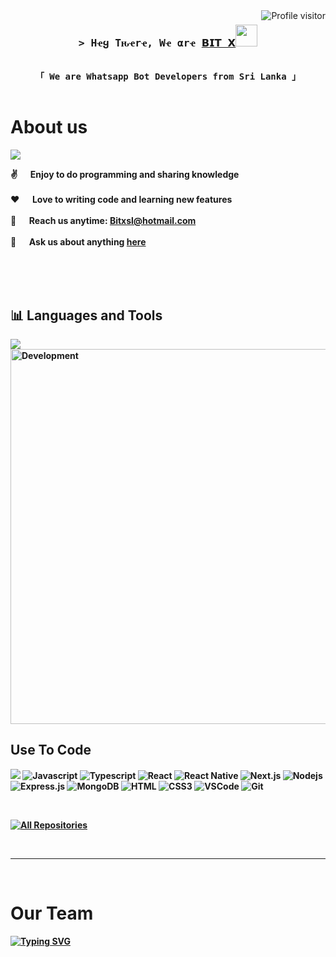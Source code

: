 <!--
<h2 align="center"
  <img src="https://media.giphy.com/media/hvRJCLFzcasrR4ia7z/giphy.gif" width="28">
</h2>
-->

<!--
<p align="center">
  <a href="https://github.com/alsiam"><img src="https://readme-typing-svg.herokuapp.com/?lines=Self%20Taught%20Programmer;Front%20End%20Developer;1.5%2B%20years%20of%20coding%20experience;Always%20learning%20new%20things&center=true&width=380&height=45"></a>
</p>

 -->

<a href="https://komarev.com/ghpvc/?username=BIT-X-TM">
  <img align="right" src="https://komarev.com/ghpvc/?username=BIT-X-TM&label=Visitors&color=0e75b6&style=flat" alt="Profile visitor" />
</a>



<!-- Intro  -->
<h3 align="center">
        <samp>&gt; Hҽყ Tԋҽrҽ, Wҽ αrҽ
                <b><a target="_blank" href="https://github.com/Bit-X-TM">𝗕𝗜𝗧 𝗫</a><img src="https://media.giphy.com/media/hvRJCLFzcasrR4ia7z/giphy.gif" width="35"></h1>
        </samp>
</h3>


<p align="center"> 
  <samp>
    <br>
    「 We are Whatsapp Bot Developers from <b>Sri Lanka</b> 」
    <br>
    <br>
  </samp>
</p>


 # About us
 
<p>
 <a><img src='https://i.imgur.com/LyHic3i.gif'/></a>
  
 ✌️ &emsp; Enjoy to do programming and sharing knowledge <br/><br/>
 ❤️ &emsp; Love to writing code and learning new features<br/><br/>
 📧 &emsp; Reach us anytime: Bitxsl@hotmail.com<br/><br/>
 💬 &emsp; Ask us about anything [here]([https://github.com/alsiam/alsiam/issues](https://chat.whatsapp.com/C55AUnp8olm0kSbF22TbdB))

</p>

<br/>
<br/>
<br/>

## 📊 Languages and Tools
<a><img src='https://i.imgur.com/LyHic3i.gif'/></a>
<img align="center" alt="Development" width="600" src="https://media2.giphy.com/media/v1.Y2lkPTc5MGI3NjExNWNseTBjNDlyZGR0bWY0ZXVmNTdhaXFnejdwbHpib2k3ZmNjMXprbyZlcD12MV9pbnRlcm5hbF9naWZfYnlfaWQmY3Q9Zw/qgQUggAC3Pfv687qPC/giphy.webp" /> 

## Use To Code
<a><img src='https://i.imgur.com/LyHic3i.gif'/></a>
![Javascript](https://img.shields.io/badge/Javascript-F0DB4F?style=for-the-badge&labelColor=black&logo=javascript&logoColor=F0DB4F)
![Typescript](https://img.shields.io/badge/Typescript-007acc?style=for-the-badge&labelColor=black&logo=typescript&logoColor=007acc)
![React](https://img.shields.io/badge/-React-61DBFB?style=for-the-badge&labelColor=black&logo=react&logoColor=61DBFB)
![React Native](https://img.shields.io/badge/React_Native-20232A?style=for-the-badge&logo=react&logoColor=61DAFB)
![Next.js](https://img.shields.io/badge/next.js-000000?style=for-the-badge&logo=nextdotjs&logoColor=white)
![Nodejs](https://img.shields.io/badge/Nodejs-3C873A?style=for-the-badge&labelColor=black&logo=node.js&logoColor=3C873A)
![Express.js](https://img.shields.io/badge/Express.js-000000?style=for-the-badge&logo=express&logoColor=white)
![MongoDB](https://img.shields.io/badge/MongoDB-4EA94B?style=for-the-badge&logo=mongodb&logoColor=white)
![HTML](https://img.shields.io/badge/HTML5-E34F26?style=for-the-badge&logo=html5&logoColor=white)
![CSS3](https://img.shields.io/badge/CSS3-1572B6?style=for-the-badge&logo=css3&logoColor=white)
![VSCode](https://img.shields.io/badge/Visual_Studio-0078d7?style=for-the-badge&logo=visual%20studio&logoColor=white)
![Git](https://img.shields.io/badge/Git-F05032?style=for-the-badge&logo=git&logoColor=white)

<br/>

<p align="left">
  <a href="https://github.com/orgs/Bit-X-TM/repositories" target="_blank"><img alt="All Repositories" title="All Repositories" src="https://img.shields.io/badge/-All%20Repos-2962FF?style=for-the-badge&logo=koding&logoColor=white"/></a>
</p>

<br/>
<hr/>
<br/>

<h1>Our Team</h1>
<a href="https://git.io/typing-svg"><img src="https://readme-typing-svg.demolab.com?font=Fira+Code&pause=1000&random=true&width=435&lines=Nethindu+Thaminda;Desindu+Sri+Jayanula;Jithula+Bhasitha" alt="Typing SVG" /></a>
